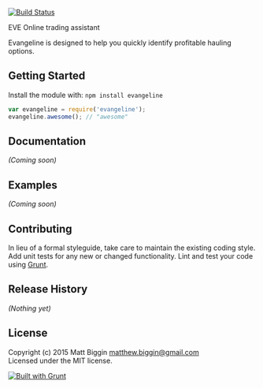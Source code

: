 [![Build Status](https://travis-ci.org/ultraflynn/evangeline.svg?branch=master)](https://travis-ci.org/ultraflynn/evangeline)

EVE Online trading assistant

Evangeline is designed to help you quickly identify profitable hauling options.

## Getting Started
Install the module with: `npm install evangeline`

```javascript
var evangeline = require('evangeline');
evangeline.awesome(); // "awesome"
```

## Documentation
_(Coming soon)_

## Examples
_(Coming soon)_

## Contributing
In lieu of a formal styleguide, take care to maintain the existing coding style. Add unit tests for any new or changed functionality. Lint and test your code using [Grunt](http://gruntjs.com/).

## Release History
_(Nothing yet)_

## License
Copyright (c) 2015 Matt Biggin <matthew.biggin@gmail.com>  
Licensed under the MIT license.

[![Built with Grunt](https://cdn.gruntjs.com/builtwith.png)](http://gruntjs.com/)
